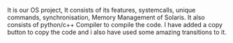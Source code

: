 It is our OS project, It consists of its features, systemcalls, unique commands, synchronisation, Memory Management of Solaris.
It also consists of python/c++ Compiler to compile the code.
I have added a copy button to copy the code and i also have used some amazing transitions to it. 
